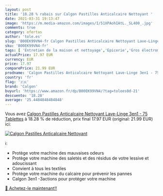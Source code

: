 ```yaml
---
layout: post
title: '18.28 % rabais sur Calgon Pastilles Anticalcaire Nettoyant '
date: 2021-03-31 19:13:47
image: 'https://m.media-amazon.com/images/I/51XPAohIAtL._SL400_.jpg'
comments: true
category: ofertas
author: 'tole.es'
slug: 'B00EK99VN4-fr Calgon Pastilles Anticalcaire Nettoyant Lave-Linge 3en1 -...'
sku: 'B00EK99VN4-fr'
tags: [ 'Entretien de la maison et nettoyage','Epicerie','Gros électroménager','Lave-linges','Lave-linges et sèche-linges','Lave-vaisselle','calgon','Épicerie', ]
actualPrice: 17.97 EUR
currency: EUR
price: 17.97
comparePrice: 21.99 EUR
prodname: 'Calgon Pastilles Anticalcaire Nettoyant Lave-Linge 3en1 - 75 Tablettes'
country: 'fr'
flag: '🇫🇷'
brand: 'Calgon'
buyurl: 'https://www.amazon.fr/dp/B00EK99VN4/?tag=tolees0d-21'
descuento: '18.28'
average: '25.4484848484848'
---
```


Vous avez [Calgon Pastilles Anticalcaire Nettoyant Lave-Linge 3en1 - 75 Tablettes](https://www.amazon.fr/dp/B00EK99VN4/?tag=tolees0d-21)  à  18.28 % de réduction, prix final  17.97 EUR (original: 21.99 EUR) ici:

[![Calgon Pastilles Anticalcaire Nettoyant ](https://m.media-amazon.com/images/I/51XPAohIAtL._SL400_.jpg)](https://www.amazon.fr/dp/B00EK99VN4/?tag=tolees0d-21)

ℹ️:

- Protège votre machine des mauvaises odeurs
- Protège votre machine des saletés et des résidus de votre lessive et adoucissant
- Convient à tous les textiles
- Protège votre machine du calcaire pour prévenir les pannes
- Calgon 3en1 -3actions pour protéger votre machine

[🛒 Achetez-le maintenant!!](https://www.amazon.fr/dp/B00EK99VN4/?tag=tolees0d-21)
